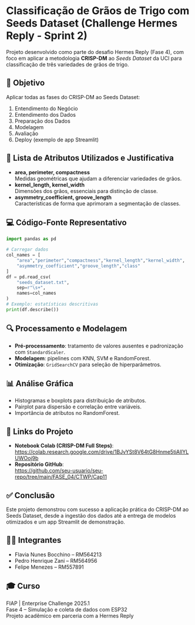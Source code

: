 # Classificação de Grãos de Trigo com Seeds Dataset (Challenge Hermes Reply - Sprint 2)

Projeto desenvolvido como parte do desafio Hermes Reply (Fase 4), com foco em aplicar a metodologia **CRISP-DM** ao *Seeds Dataset* da UCI para classificação de três variedades de grãos de trigo.

## 🎯 Objetivo
Aplicar todas as fases do CRISP-DM ao Seeds Dataset:
1. Entendimento do Negócio  
2. Entendimento dos Dados  
3. Preparação dos Dados  
4. Modelagem  
5. Avaliação  
6. Deploy (exemplo de app Streamlit)

## 🧪 Lista de Atributos Utilizados e Justificativa
- **area, perimeter, compactness**  
  Medidas geométricas que ajudam a diferenciar variedades de grãos.  
- **kernel_length, kernel_width**  
  Dimensões dos grãos, essenciais para distinção de classe.  
- **asymmetry_coefficient, groove_length**  
  Características de forma que aprimoram a segmentação de classes.


## 💻 Código-Fonte Representativo
```python
import pandas as pd

# Carregar dados
col_names = [
    "area","perimeter","compactness","kernel_length","kernel_width",
    "asymmetry_coefficient","groove_length","class"
]
df = pd.read_csv(
    "seeds_dataset.txt",
    sep=r"\s+",
    names=col_names
)
# Exemplo: estatísticas descritivas
print(df.describe())
```

## 🔍 Processamento e Modelagem
- **Pré-processamento**: tratamento de valores ausentes e padronização com `StandardScaler`.  
- **Modelagem**: pipelines com KNN, SVM e RandomForest.  
- **Otimização**: `GridSearchCV` para seleção de hiperparâmetros.

## 📊 Análise Gráfica
- Histogramas e boxplots para distribuição de atributos.  
- Pairplot para dispersão e correlação entre variáveis.  
- Importância de atributos no RandomForest.

## 🔗 Links do Projeto
- **Notebook Colab (CRISP-DM Full Steps)**:  
  https://colab.research.google.com/drive/1BJvYSt8V64tG8Hnme5tiAllYLUWOoj9b  
- **Repositório GitHub**:  
  https://github.com/seu-usuario/seu-repo/tree/main/FASE_04/CTWP/Cap11

## ✅ Conclusão
Este projeto demonstrou com sucesso a aplicação prática do CRISP-DM ao Seeds Dataset, desde a ingestão dos dados até a entrega de modelos otimizados e um app Streamlit de demonstração.

## 👨‍💻 Integrantes
- Flavia Nunes Bocchino – RM564213  
- Pedro Henrique Zani – RM564956  
- Felipe Menezes – RM557891  

## 🎓 Curso
FIAP | Enterprise Challenge 2025.1  
Fase 4 – Simulação e coleta de dados com ESP32  
Projeto acadêmico em parceria com a Hermes Reply
